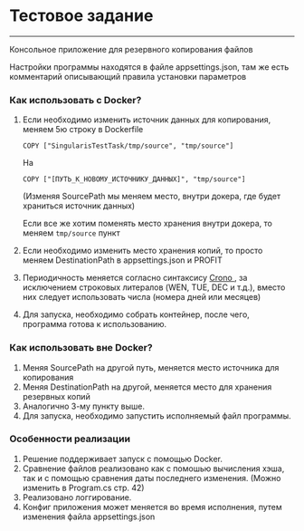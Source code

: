 # Тестовое задание
---
Консольное приложение для резервного копирования файлов

Настройки программы находятся в файле appsettings.json, там же есть комментарий описывающий правила установки параметров
### Как использовать с Docker?
1. Если необходимо изменить источник данных для копирования, меняем 5ю строку в Dockerfile
    
    ```COPY ["SingularisTestTask/tmp/source", "tmp/source"]```
    
    На 

    ```COPY ["[ПУТЬ_К_НОВОМУ_ИСТОЧНИКУ_ДАННЫХ]", "tmp/source"]```
   
    (Изменяя SourcePath мы меняем место, внутри докера, где будет храниться источник данных)
   
    Если все же хотим поменять место хранения внутри докера, то меняем ```tmp/source``` пункт
    
2. Если необходимо изменить место хранения копий, то просто меняем DestinationPath  в appsettings.json и PROFIT
3. Периодичность меняется согласно синтаксису <a href="https://github.com/HangfireIO/Cronos"> Crono </a>, за исключением строковых литералов (WEN, TUE, DEC и т.д.), вместо них следует использовать числа (номера дней или месяцев)
4. Для запуска, необходимо собрать контейнер, после чего, программа готова к использованию. 

### Как использовать вне Docker?
1. Меняя SourcePath на другой путь, меняется место источника для копирования
2. Меняя DestinationPath на другой, меняется место для хранения резервных копий
3. Аналогично 3-му пункту выше.
4. Для запуска, необходимо запустить исполняемый файл программы.
 
 ### Особенности реализации
 1. Решение поддерживает запуск с помощью Docker.
 2. Сравнение файлов реализовано как с помошью вычисления хэша, так и с помощью сравнения даты последнего изменения. (Можно изменить в Program.cs стр. 42)
 3. Реализовано логгирование.
 4. Конфиг приложения может меняется во время исполнения, путем изменения файла appsettings.json

